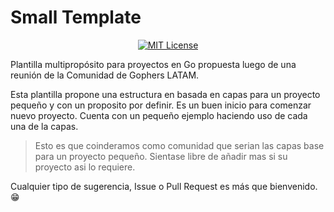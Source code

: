 # Small Template

<div align="center"> 

[![MIT License](https://img.shields.io/badge/License-MIT-green.svg)](https://choosealicense.com/licenses/mit/)

</div>

Plantilla multipropósito para proyectos en Go propuesta luego de una reunión de la Comunidad de Gophers LATAM.

Esta plantilla propone una estructura en basada en capas para un proyecto pequeño y con un proposito por definir. Es un buen inicio para comenzar nuevo proyecto. Cuenta con un pequeño ejemplo haciendo uso de cada una de la capas.

> Esto es que coinderamos como comunidad que serian las capas base para un proyecto pequeño. Sientase libre de añadir mas si su proyecto asi lo requiere.

Cualquier tipo de sugerencia, Issue o Pull Request es más que bienvenido. 😁
